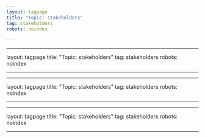 ```yaml
---
layout: tagpage
title: "Topic: stakeholders"
tag: stakeholders
robots: noindex

---
```

---
layout: tagpage
title: "Topic: stakeholders"
tag: stakeholders
robots: noindex

---
---
layout: tagpage
title: "Topic: stakeholders"
tag: stakeholders
robots: noindex

---
---
layout: tagpage
title: "Topic: stakeholders"
tag: stakeholders
robots: noindex

---
